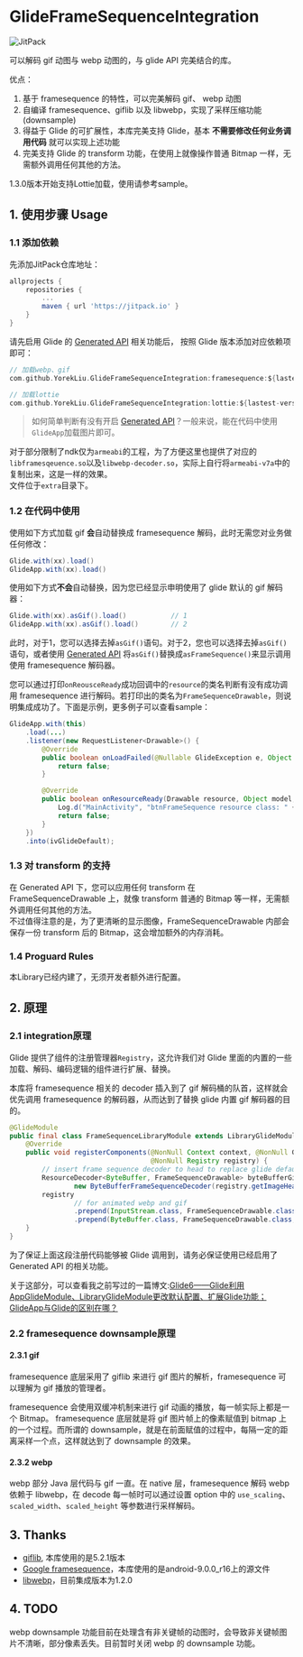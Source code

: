 # GlideFrameSequenceIntegration 

![JitPack](https://img.shields.io/jitpack/v/github/YorekLiu/GlideFrameSequenceIntegration?style=flat-square)

可以解码 gif 动图与 webp 动图的，与 glide API 完美结合的库。

优点：

1. 基于 framesequence 的特性，可以完美解码 gif、 webp 动图
2. 自编译 framesequence、giflib 以及 libwebp，实现了采样压缩功能 (downsample)
3. 得益于 Glide 的可扩展性，本库完美支持 Glide，基本 **不需要修改任何业务调用代码** 就可以实现上述功能
4. 完美支持 Glide 的 transform 功能，在使用上就像操作普通 Bitmap 一样，无需额外调用任何其他的方法。

1.3.0版本开始支持Lottie加载，使用请参考sample。

## 1. 使用步骤 Usage

### 1.1 添加依赖

先添加JitPack仓库地址：

```gradle
allprojects {
	repositories {
		...
		maven { url 'https://jitpack.io' }
	}
}
```

请先启用 Glide 的 [Generated API](https://bumptech.github.io/glide/doc/generatedapi.html) 相关功能后， 按照 Glide 版本添加对应依赖项即可：

```gradle
// 加载webp、gif
com.github.YorekLiu.GlideFrameSequenceIntegration:framesequence:${lastest-version}'

// 加载lottie
com.github.YorekLiu.GlideFrameSequenceIntegration:lottie:${lastest-version}'
```

> 如何简单判断有没有开启 [Generated API](https://bumptech.github.io/glide/doc/generatedapi.html)？一般来说，能在代码中使用`GlideApp`加载图片即可。

对于部分限制了ndk仅为`armeabi`的工程，为了方便这里也提供了对应的`libframesqeuence.so`以及`libwebp-decoder.so`，实际上自行将`armeabi-v7a`中的复制出来，这是一样的效果。  
文件位于`extra`目录下。

### 1.2 在代码中使用

使用如下方式加载 gif **会**自动替换成 framesequence 解码，此时无需您对业务做任何修改：

```java
Glide.with(xx).load()
GlideApp.with(xx).load()
```

使用如下方式**不会**自动替换，因为您已经显示申明使用了 glide 默认的 gif 解码器：

```java
Glide.with(xx).asGif().load()           // 1
GlideApp.with(xx).asGif().load()        // 2
```

此时，对于1，您可以选择去掉`asGif()`语句。对于2，您也可以选择去掉`asGif()`语句，或者使用 [Generated API](https://bumptech.github.io/glide/doc/generatedapi.html) 将`asGif()`替换成`asFrameSequence()`来显示调用使用 framesequence 解码器。

您可以通过打印`onReousceReady`成功回调中的`resource`的类名判断有没有成功调用 framesequence 进行解码。若打印出的类名为`FrameSequenceDrawable`，则说明集成成功了。下面是示例，更多例子可以查看sample：

```java
GlideApp.with(this)
    .load(...)
    .listener(new RequestListener<Drawable>() {
        @Override
        public boolean onLoadFailed(@Nullable GlideException e, Object model, Target<Drawable> target, boolean isFirstResource) {
            return false;
        }

        @Override
        public boolean onResourceReady(Drawable resource, Object model, Target<Drawable> target, DataSource dataSource, boolean isFirstResource) {
            Log.d("MainActivity", "btnFrameSequence resource class: " + resource.getClass().getSimpleName());
            return false;
        }
    })
    .into(ivGlideDefault);
```

### 1.3 对 transform 的支持

在 Generated API 下，您可以应用任何 transform 在 FrameSequenceDrawable 上，就像 transform 普通的 Bitmap 等一样，无需额外调用任何其他的方法。  
不过值得注意的是，为了更清晰的显示图像，FrameSequenceDrawable 内部会保存一份 transform 后的 Bitmap，这会增加额外的内存消耗。

### 1.4 Proguard Rules

本Library已经内建了，无须开发者额外进行配置。

## 2. 原理 

### 2.1 integration原理

Glide 提供了组件的注册管理器`Registry`，这允许我们对 Glide 里面的内置的一些加载、解码、编码逻辑的组件进行扩展、替换。  

本库将 framesequence 相关的 decoder 插入到了 gif 解码桶的队首，这样就会优先调用 framesequence 的解码器，从而达到了替换 glide 内置 gif 解码器的目的。

```java
@GlideModule
public final class FrameSequenceLibraryModule extends LibraryGlideModule {
    @Override
    public void registerComponents(@NonNull Context context, @NonNull Glide glide,
                                   @NonNull Registry registry) {
        // insert frame sequence decoder to head to replace glide default gif decoder
        ResourceDecoder<ByteBuffer, FrameSequenceDrawable> byteBufferGifLibDecoder =
                new ByteBufferFrameSequenceDecoder(registry.getImageHeaderParsers(), glide.getBitmapPool());
        registry
                // for animated webp and gif
                .prepend(InputStream.class, FrameSequenceDrawable.class, new StreamFrameSequenceDecoder(registry.getImageHeaderParsers(), byteBufferGifLibDecoder, glide.getArrayPool()))
                .prepend(ByteBuffer.class, FrameSequenceDrawable.class, byteBufferGifLibDecoder);
    }
}
```

为了保证上面这段注册代码能够被 Glide 调用到，请务必保证使用已经启用了 Generated API 的相关功能。

关于这部分，可以查看我之前写过的一篇博文:[Glide6——Glide利用AppGlideModule、LibraryGlideModule更改默认配置、扩展Glide功能；GlideApp与Glide的区别在哪？](https://blog.yorek.xyz/android/3rd-library/glide6/)

### 2.2 framesequence downsample原理

#### 2.3.1 gif

framesequence 底层采用了 giflib 来进行 gif 图片的解析，framesequence 可以理解为 gif 播放的管理者。  

framesequence 会使用双缓冲机制来进行 gif 动画的播放，每一帧实际上都是一个 Bitmap。 framesequence 底层就是将 gif 图片帧上的像素赋值到 bitmap 上的一个过程。而所谓的 downsample，就是在前面赋值的过程中，每隔一定的距离采样一个点，这样就达到了 downsample 的效果。

#### 2.3.2 webp

webp 部分 Java 层代码与 gif 一直。在 native 层，framesequence 解码 webp 依赖于 libwebp，在 decode 每一帧时可以通过设置 option 中的 `use_scaling`、`scaled_width`、`scaled_height` 等参数进行采样解码。

## 3. Thanks

- [giflib](http://giflib.sourceforge.net/gif_lib.html), 本库使用的是5.2.1版本
- [Google framesequence](https://android.googlesource.com/platform/frameworks/ex/+/android-9.0.0_r16/framesequence)，本库使用的是android-9.0.0_r16上的源文件
- [libwebp](https://github.com/webmproject/libwebp)，目前集成版本为1.2.0

## 4. TODO

webp downsample 功能目前在处理含有非关键帧的动图时，会导致非关键帧图片不清晰，部分像素丢失。目前暂时关闭 webp 的 downsample 功能。


